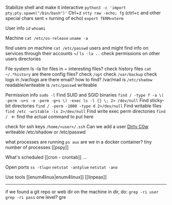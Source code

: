
Stabilize shell and make it interactive
	`python3 -c 'import pty;pty.spawn("/bin/bash")'`
	Ctrl+z
	`stty raw -echo; fg` (ctrl+c and other special chars sent + turning of echo)
	`export TERM=xterm`

User info
	`id`
	`whoami`

Machine
	`cat /etc/os-release`
	`uname -a`

find users on machine
	`cat /etc/passwd` users and might find info on services through their accounts
	~/ `ls -la ..`
	check permissions on other users directories

File system
	ls -la for files in ~
	interesting files?
	check history files `cat ~/.*history`
	are there config files?
	check `/opt`
	check `/var/backup`
	check logs in /var/logs
	are there email? how to find? /var/mail
	is `/etc/shadow` readable/writeable
	is `/etc/passwd` writeable

Permission info
	`sudo -l`
	Find SUID and SGID binaries
		`find / -type f -a \( -perm -u+s -o -perm -g+s \) -exec ls -l {} \; 2> /dev/null`
	Find sticky-bit directories
		`find / -perm -1000 -type d 2>/dev/null`
	Find writable files
		`find /etc -writable -ls 2>/dev/null`
	Find write exec perm directories
		`find / ` <- find the actual command to put here

check for ssh keys
	`/home/<user>/.ssh`
	Can we add a user
		[Dirty C0w](https://dirtycow.ninja/) 
		writeable /etc/shadow or /etc/passwd

what processes are running
	`ps aux`
	are we in a docker container? tiny number of processes
	[[pspy]]

What's scheduled
	[[cron - crontab]]
	...

Open ports
	`ss -tlupn`
	`netstat -antplue`
	`netstat -ano`

Use tools
	[[enum4linux|enum4linux]]
	[[linpeas]]

---

if we found a git repo or web dir on the machine
 in dir, do:
 `grep -ri user`
 `grep -ri pass`
 one level?
gre